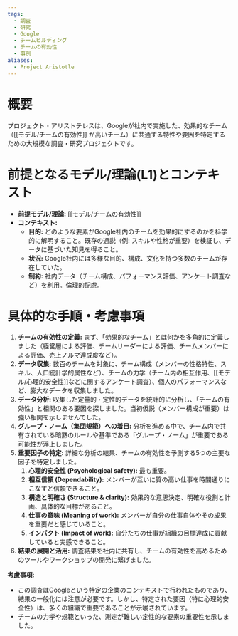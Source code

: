 ```yaml
---
tags:
  - 調査
  - 研究
  - Google
  - チームビルディング
  - チームの有効性
  - 事例
aliases:
  - Project Aristotle
---
```


# 概要

プロジェクト・アリストテレスは、Googleが社内で実施した、効果的なチーム（[[モデル/チームの有効性]] が高いチーム）に共通する特性や要因を特定するための大規模な調査・研究プロジェクトです。

# 前提となるモデル/理論(L1)とコンテキスト

* **前提モデル/理論:** [[モデル/チームの有効性]]
* **コンテキスト:**
    * **目的:** どのような要素がGoogle社内のチームを効果的にするのかを科学的に解明すること。既存の通説（例: スキルや性格が重要）を検証し、データに基づいた知見を得ること。
    * **状況:** Google社内には多様な目的、構成、文化を持つ多数のチームが存在していた。
    * **制約:** 社内データ（チーム構成、パフォーマンス評価、アンケート調査など）を利用。倫理的配慮。

# 具体的な手順・考慮事項

1.  **チームの有効性の定義:** まず、「効果的なチーム」とは何かを多角的に定義しました（経営層による評価、チームリーダーによる評価、チームメンバーによる評価、売上ノルマ達成度など）。
2.  **データ収集:** 数百のチームを対象に、チーム構成（メンバーの性格特性、スキル、人口統計学的属性など）、チームの力学（チーム内の相互作用、[[モデル/心理的安全性]]などに関するアンケート調査）、個人のパフォーマンスなど、膨大なデータを収集しました。
3.  **データ分析:** 収集した定量的・定性的データを統計的に分析し、「チームの有効性」と相関のある要因を探しました。当初仮説（メンバー構成が重要）は強い相関を示しませんでした。
4.  **グループ・ノーム（集団規範）への着目:** 分析を進める中で、チーム内で共有されている暗黙のルールや基準である「グループ・ノーム」が重要である可能性が浮上しました。
5.  **重要因子の特定:** 詳細な分析の結果、チームの有効性を予測する5つの主要な因子を特定しました。
    1.  **心理的安全性 (Psychological safety):** 最も重要。
    2.  **相互信頼 (Dependability):** メンバーが互いに質の高い仕事を時間通りにこなすと信頼できること。
    3.  **構造と明確さ (Structure & clarity):** 効果的な意思決定、明確な役割と計画、具体的な目標があること。
    4.  **仕事の意味 (Meaning of work):** メンバーが自分の仕事自体やその成果を重要だと感じていること。
    5.  **インパクト (Impact of work):** 自分たちの仕事が組織の目標達成に貢献していると実感できること。
6.  **結果の展開と活用:** 調査結果を社内に共有し、チームの有効性を高めるためのツールやワークショップの開発に繋げました。

**考慮事項:**

* この調査はGoogleという特定の企業のコンテキストで行われたものであり、結果の一般化には注意が必要です。しかし、特定された要因（特に心理的安全性）は、多くの組織で重要であることが示唆されています。
* チームの力学や規範といった、測定が難しい定性的な要素の重要性を示しました。

